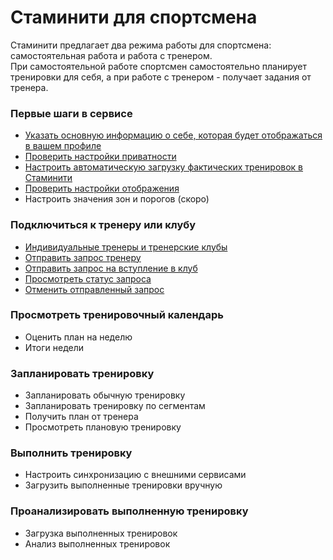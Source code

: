 # Стаминити для спортсмена

Стаминити предлагает два режима работы для спортсмена: самостоятельная работа и работа с тренером.  
При самостоятельной работе спортсмен самостоятельно планирует тренировки для себя, а при работе с тренером - получает задания от тренера.

### Первые шаги в сервисе
* [Указать основную информацию о себе, которая будет отображаться в вашем профиле](#personalinfo)
* [Проверить настройки приватности](#privacy)
* [Настроить автоматическую загрузку фактических тренировок в Стаминити](#sync)
* [Проверить настройки отображения](#show)
* Настроить значения зон и порогов (скоро)

### Подключиться к тренеру или клубу

* [Индивидуальные тренеры и тренерские клубы](/athletes/coach-club-connection.md#coachtypes)
* [Отправить запрос тренеру](/athletes/athletes/coach-club-connection.md#startcoach)
* [Отправить запрос на вступление в клуб](/athletes/podklyuchitsya-k-treneru-ili-klubu.md#clubcoaching)
* [Просмотреть статус запроса](/athletes/podklyuchitsya-k-treneru-ili-klubu.md#requeststatus)
* [Отменить отправленный запрос](/athletes/podklyuchitsya-k-treneru-ili-klubu.md#cancelrequest)

### Просмотреть тренировочный календарь

* Оценить план на неделю
* Итоги недели

### Запланировать тренировку

* Запланировать обычную тренировку
* Запланировать тренировку по сегментам
* Получить план от тренера
* Просмотреть плановую тренировку

### Выполнить тренировку
* Настроить синхронизацию с внешними сервисами
* Загрузить выполненные тренировки вручную

### Проанализировать выполненную тренировку

* Загрузка выполненных тренировок
* Анализ выполненных тренировок

